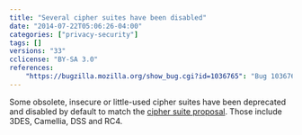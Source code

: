 ```yaml
---
title: "Several cipher suites have been disabled"
date: "2014-07-22T05:06:26-04:00"
categories: ["privacy-security"]
tags: []
versions: "33"
cclicense: "BY-SA 3.0"
references:
    "https://bugzilla.mozilla.org/show_bug.cgi?id=1036765": "Bug 1036765 – Disable cipher suites that are not in the \"Browser Cipher Suite\" proposal that are still enabled"
---
```

Some obsolete, insecure or little-used cipher suites have been deprecated and disabled by default to match the [cipher suite proposal](https://groups.google.com/d/topic/mozilla.dev.tech.crypto/duNhREcIAe8). Those include 3DES, Camellia, DSS and RC4.
